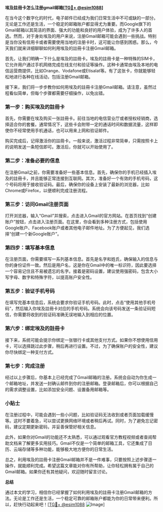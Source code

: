 **埃及註冊卡怎么注册gmail邮箱[[TG💪+ @esim1088](https://t.me/s/esim1088)]**

在当今这个数字化的时代，电子邮件已经成为我们日常生活中不可或缺的一部分。无论是工作还是生活，一个稳定的邮箱账户都显得尤为重要。而Google旗下的Gmail邮箱以其简洁的界面、强大的功能和良好的用户体验，成为了许多人的首选。然而，对于身处埃及的用户来说，注册Gmail邮箱可能会遇到一些挑战。特别是当你没有信用卡或者需要使用当地的注册卡时，这可能让你感到困惑。那么，今天我们就来详细聊聊如何利用埃及的註冊卡注册Gmail邮箱。

首先，让我们明确一下什么是埃及的註冊卡。埃及的註冊卡是一种特殊的SIM卡，它允许用户通过手机网络完成在线支付和验证等操作。这种卡通常由埃及本地的电信运营商提供，比如Orange、Vodafone或Etisalat等。有了这张卡，你就能够轻松地进行各种在线活动，包括注册Gmail邮箱。

接下来，我们将一步步教你如何用埃及的註冊卡注册Gmail邮箱。请注意，虽然过程看似简单，但每个步骤都需要仔细操作，以免出错。

### 第一步：购买埃及的註冊卡

首先，你需要在埃及购买一张註冊卡。前往当地的电信营业厅或者授权经销商，选择适合你的套餐。通常情况下，这些卡会附带一定的通话时间和数据流量，这样即使你不经常使用手机通话，也可以用来上网和验证邮件。

购买完成后，记得激活你的註冊卡。一般来说，激活过程非常简单，只需按照卡上的说明发送一条短信即可。激活后，你就可以开始使用了。

### 第二步：准备必要的信息

在注册Gmail之前，你需要准备好一些基本信息。首先，确保你的手机已经插入埃及的註冊卡，并且能够正常连接到互联网。其次，准备好一个有效的手机号码，这个号码将用于接收验证码。最后，确保你的设备上安装了最新的浏览器，比如Chrome或Firefox，以便顺利完成注册流程。

### 第三步：访问Gmail注册页面

打开浏览器，输入“Gmail”并搜索，点击进入Gmail的官方网站。在首页找到“创建账户”按钮，点击进入注册页面。在这里，你会看到多种注册方式，包括使用Google账户、Facebook账户或者其他电子邮件地址。为了方便起见，我们选择“创建一个新Google账户”。

### 第四步：填写基本信息

在注册页面，你需要填写一系列基本信息。首先是名字和姓氏，确保输入的信息与你的身份证件一致。然后是用户名，这是你在Gmail中的唯一标识符，因此要选择一个容易记住且不易被遗忘的名字。接着是密码设置，建议使用强密码，包含大小写字母、数字和特殊字符，以提高账户安全性。

### 第五步：验证手机号码

在填写完基本信息后，系统会要求你验证手机号码。此时，点击“使用其他手机号码”，然后输入你埃及註冊卡对应的手机号码。系统会向该号码发送一条验证码短信，你需要将收到的验证码准确无误地输入到相应的位置。

### 第六步：绑定埃及的註冊卡

接下来，系统可能会提示你绑定一张银行卡或其他支付方式。如果你不想使用信用卡，可以选择跳过此步骤，稍后再进行设置。不过，为了确保账户的安全性，建议你尽快绑定一种支付方式。

### 第七步：完成注册

经过以上步骤后，你基本上已经完成了Gmail邮箱的注册。系统会自动为你生成一个邮箱地址，并发送一封确认邮件到你的注册邮箱。登录邮箱后，你可以根据自己的需求调整设置，比如添加安全问题、设置备用邮箱等。

### 小贴士

在注册过程中，可能会遇到一些小问题，比如验证码无法收到或者页面加载缓慢等。这时不要着急，可以尝试更换网络环境或者稍后再试。同时，为了避免忘记密码，建议定期更新密码，并妥善保管好相关信息。

此外，如果你对Gmail的功能还不太熟悉，可以通过观看官方教程视频或者查阅帮助文档来了解更多实用技巧。Gmail不仅是一个简单的邮箱工具，它还集成了日历、云端存储等多种功能，能够极大地方便你的日常生活。

总之，利用埃及的註冊卡注册Gmail邮箱并不是一件难事，只要按照上述步骤逐一操作，就能顺利完成。希望这篇文章能对你有所帮助，让你轻松拥有属于自己的Gmail邮箱。如果你还有其他疑问，欢迎随时留言讨论。

**总结**

通过本文的学习，相信你已经掌握了如何利用埃及的註冊卡注册Gmail邮箱的方法。无论是工作还是生活，一个稳定可靠的邮箱账户都能为你的日常带来便利。所以，赶快行动起来吧！[[TG💪+ @esim1088](https://t.me/s/esim1088) ![Image](https://i.postimg.cc/4NQfJmqS/Snipaste-2025-05-13-00-14-12.png)]
